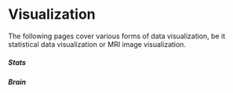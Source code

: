 # Visualization

The following pages cover various forms of data visualization, be it statistical data visualization or MRI image visualization.

##### Stats

##### Brain